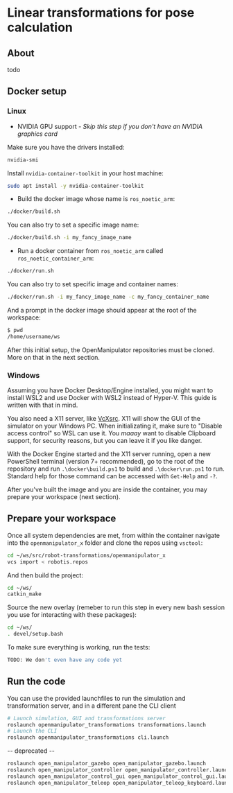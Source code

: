 # Linear transformations for pose calculation

## About

todo

## Docker setup

### Linux

- NVIDIA GPU support - _Skip this step if you don't have an NVIDIA graphics card_

Make sure you have the drivers installed:

```sh
nvidia-smi
```

Install `nvidia-container-toolkit` in your host machine:

```sh
sudo apt install -y nvidia-container-toolkit
```

- Build the docker image whose name is `ros_noetic_arm`:

```sh
./docker/build.sh
```

You can also try to set a specific image name:

```sh
./docker/build.sh -i my_fancy_image_name
```

- Run a docker container from `ros_noetic_arm` called `ros_noetic_container_arm`:

```sh
./docker/run.sh
```

You can also try to set specific image and container names:

```sh
./docker/run.sh -i my_fancy_image_name -c my_fancy_container_name
```

And a prompt in the docker image should appear at the root of the workspace:

```sh
$ pwd
/home/username/ws
```

After this initial setup, the OpenManipulator repositories must be cloned. More on that in the next section.

### Windows

Assuming you have Docker Desktop/Engine installed, you might want to install WSL2 and use Docker with WSL2
instead of Hyper-V. This guide is written with that in mind.

You also need a X11 server, like [VcXsrc](https://sourceforge.net/projects/vcxsrv/). X11 will show the GUI of the
simulator on your Windows PC. When initializating it, make sure to "Disable access control" so WSL can use it. You
_maaay_ want to disable Clipboard support, for security reasons, but you can leave it if you like danger.

With the Docker Engine started and the X11 server running, open a new PowerShell terminal (version 7+ recommended),
go to the root of the repository and run `.\docker\build.ps1` to build and `.\docker\run.ps1` to run. Standard help
for those command can be accessed with `Get-Help` and `-?`.

After you've built the image and you are inside the container, you may prepare your workspace (next section).

## Prepare your workspace

Once all system dependencies are met, from within the container navigate into the `openmanipulator_x` folder and clone the repos using `vsctool`:

```sh
cd ~/ws/src/robot-transformations/openmanipulator_x
vcs import < robotis.repos
```

And then build the project:

```sh
cd ~/ws/
catkin_make
```

Source the new overlay (remeber to run this step in every new bash session you use for interacting with these packages):

```sh
cd ~/ws/
. devel/setup.bash
```

To make sure everything is working, run the tests:

```sh
TODO: We don't even have any code yet
```

## Run the code

You can use the provided launchfiles to run the simulation and transformation server, and in a different pane the CLI client
```sh
# Launch simulation, GUI and transformations server
roslaunch openmanipulator_transformations transformations.launch
# Launch the CLI
roslaunch openmanipulator_transformations cli.launch
```


-- deprecated --

```sh
roslaunch open_manipulator_gazebo open_manipulator_gazebo.launch
roslaunch open_manipulator_controller open_manipulator_controller.launch use_platform:=false # optional: use_moveit:=true
roslaunch open_manipulator_control_gui open_manipulator_control_gui.launch
roslaunch open_manipulator_teleop open_manipulator_teleop_keyboard.launch
```
